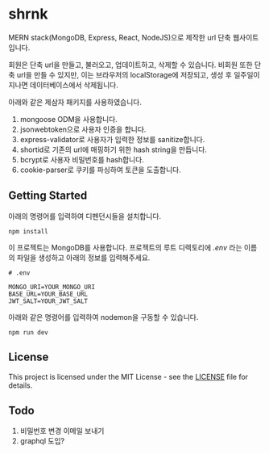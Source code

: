 # shrnk

MERN stack(MongoDB, Express, React, NodeJS)으로 제작한 url 단축 웹사이트입니다.

회원은 단축 url을 만들고, 불러오고, 업데이트하고, 삭제할 수 있습니다.
비회원 또한 단축 url을 만들 수 있지만, 이는 브라우저의 localStorage에 저장되고, 생성 후 일주일이 지나면 데이터베이스에서 삭제됩니다.

아래와 같은 제삼자 패키지를 사용하였습니다.

1. mongoose ODM을 사용합니다.
2. jsonwebtoken으로 사용자 인증을 합니다.
3. express-validator로 사용자가 입력한 정보를 sanitize합니다.
4. shortid로 기존의 url에 매핑하기 위한 hash string을 만듭니다.
5. bcrypt로 사용자 비밀번호를 hash합니다.
6. cookie-parser로 쿠키를 파싱하여 토큰을 도출합니다.

## Getting Started

아래의 명령어를 입력하여 디펜던시들을 설치합니다.

```
npm install
```

이 프로젝트는 MongoDB를 사용합니다. 프로젝트의 루트 디렉토리에 _.env_ 라는 이름의 파일을 생성하고 아래의 정보를 입력해주세요.

```
# .env

MONGO_URI=YOUR_MONGO_URI
BASE_URL=YOUR_BASE_URL
JWT_SALT=YOUR_JWT_SALT
```

아래와 같은 명령어를 입력하여 nodemon을 구동할 수 있습니다.

```
npm run dev
```

## License

This project is licensed under the MIT License - see the [LICENSE](LICENSE) file for details.

## Todo

1. 비밀번호 변경 이메일 보내기
2. graphql 도입?
